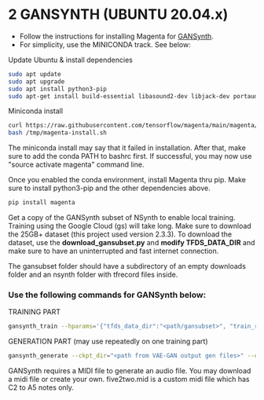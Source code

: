 # 2 GANSYNTH (UBUNTU 20.04.x)
- Follow the instructions for installing Magenta for [GANSynth](https://github.com/magenta/magenta/tree/main/magenta/models/gansynth).
- For simplicity, use the MINICONDA track. See below:

Update Ubuntu & install dependencies
```bash
sudo apt update
sudo apt upgrade
sudo apt install python3-pip
sudo apt-get install build-essential libasound2-dev libjack-dev portaudio19-dev ffmpeg
```

Miniconda install
```bash
curl https://raw.githubusercontent.com/tensorflow/magenta/main/magenta/tools/magenta-install.sh > /tmp/magenta-install.sh
bash /tmp/magenta-install.sh
```

The miniconda install may say that it failed in installation. After that, make sure to add the conda PATH to bashrc first. If successful, you may now use "source activate magenta" command line.

Once you enabled the conda environment, install Magenta thru pip. Make sure to install python3-pip and the other dependencies above.

```bash
pip install magenta
```

Get a copy of the GANSynth subset of NSynth to enable local training. Training using the Google Cloud (gs) will take long. Make sure to download the 25GB+ dataset (this project used version 2.3.3). To download the dataset, use the **download_gansubset.py** and **modify TFDS_DATA_DIR** and make sure to have an uninterrupted and fast internet connection. 

The gansubset folder should have a subdirectory of an empty downloads folder and an nsynth folder with tfrecord files inside.

### Use the following commands for GANSynth below:
TRAINING PART
```bash
gansynth_train --hparams='{"tfds_data_dir":"<path/gansubset>", "train_root_dir": "<insert output path here>"}'
```

GENERATION PART (may use repeatedly on one training part)
```bash
gansynth_generate --ckpt_dir="<path from VAE-GAN output gen files>" --output_dir=OUTPUT_FOLDER--midi_file=five2two.mid
```

GANSynth requires a MIDI file to generate an audio file. You may download a midi file or create your own. five2two.mid is a custom midi file which has C2 to A5 notes only. 